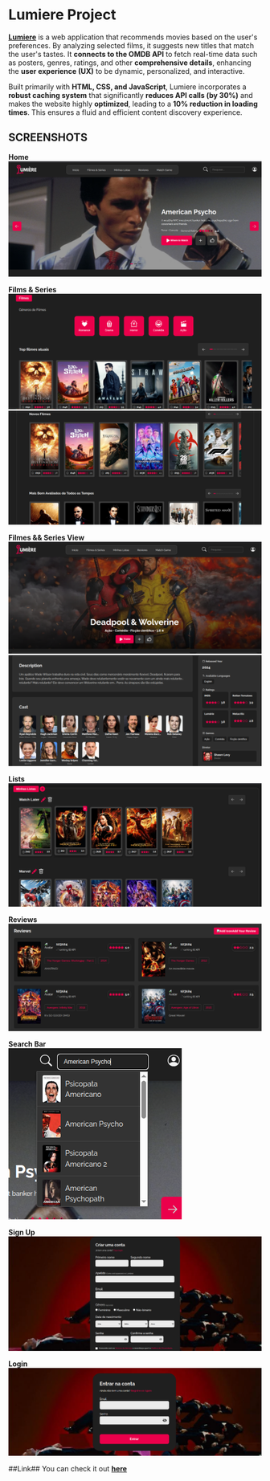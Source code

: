# Lumiere Project

[**Lumiere**](https://henrik-g69.github.io/Lumiere/index.html) is a web application that recommends movies based on the user's preferences. By analyzing selected films, it suggests new titles that match the user's tastes. It **connects to the OMDB API** to fetch real-time data such as posters, genres, ratings, and other **comprehensive details**, enhancing the **user experience (UX)** to be dynamic, personalized, and interactive.

Built primarily with **HTML, CSS, and JavaScript**, Lumiere incorporates a **robust caching system** that significantly **reduces API calls (by 30%)** and makes the website highly **optimized**, leading to a **10% reduction in loading times**. This ensures a fluid and efficient content discovery experience.

## SCREENSHOTS ##

**Home**
![Home](public/img/screenshots/home.png)

**Films & Series**
![Films & Series](public/img/screenshots/filmeseries.png)
![Films & Series](public/img/screenshots/filmeseries1.png)

**Filmes && Series View**
![Filmes && Series View](public/img/screenshots/openfilmsseries.png)
![Filmes && Series View](public/img/screenshots/openfilmsseries1.png)

**Lists**
![Lists](public/img/screenshots/listas.png)

**Reviews**
![Reviews](public/img/screenshots/reviews.png)

**Search Bar**
<br>
![Search Bar](public/img/screenshots/search.png)

**Sign Up**
![Sign Up](public/img/screenshots/login.png)

**Login**
![Login](public/img/screenshots/login1.png)

##Link##
You can check it out [**here**](https://henrik-g69.github.io/Lumiere/index.html)
